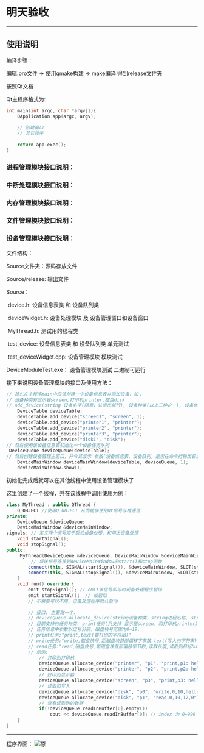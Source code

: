 # 明天验收

---

## 使用说明

编译步骤：

编辑.pro文件 -> 使用qmake构建 -> make编译  得到release文件夹

按照Qt文档

Qt主程序格式为:

```c++
int main(int argc, char *argv[]){
    QApplication app(argc, argv);
    
    // 创建窗口
    // 其它程序
    
    return app.exec();
}
```
### 进程管理模块接口说明：

### 中断处理模块接口说明：

### 内存管理模块接口说明：

### 文件管理模块接口说明：

### 设备管理模块接口说明：

文件结构：

Source文件夹：源码存放文件

Source/release: 输出文件

Source：

​	device.h: 设备信息表类 和 设备队列类

​	deviceWidget.h: 设备处理模块 及 设备管理窗口和设备窗口

​	MyThread.h: 测试用的线程类

​	test_device: 设备信息表类 和 设备队列类 单元测试

​	test_deviceWidget.cpp: 设备管理模块 模块测试



DeviceModuleTest.exe： 设备管理模块测试 二进制可运行



接下来说明设备管理模块的接口及使用方法：

```c++
// 首先在主程序main中应该创建一个设备信息表并添加设备，如：
// 设备种类有显示器screen,打印机printer,磁盘disk
// add_device(string 设备名字(随意，认得出就行), 设备种类(以上三种之一), 设备优先级(默认为0,数字越大优先级越高))
    DeviceTable deviceTable;
    deviceTable.add_device("screen1", "screen", 1);
    deviceTable.add_device("printer1", "printer");
    deviceTable.add_device("printer2", "printer");
    deviceTable.add_device("printer3", "printer");
    deviceTable.add_device("disk1", "disk");
// 然后使用该设备信息表初始化一个设备任务队列
 DeviceQueue deviceQueue(deviceTable);
// 然后创建设备管理主窗口，并令其显示 参数(设备信息表，设备队列，是否在命令行输出日志(1为是,0为否))
    DeviceMainWindow deviceMainWindow(deviceTable, deviceQueue, 1);
    deviceMainWindow.show();
```

初始化完成后就可以在其他线程中使用设备管理模块了

这里创建了一个线程，并在该线程中调用使用为例：

```c++
class MyThread : public QThread {
    Q_OBJECT //使用Q_OBJECT 从而能够使用Qt信号与槽通信
private:
    DeviceQueue &deviceQueue;
    DeviceMainWindow &deviceMainWindow;
signals: // 定义两个信号用于启动设备处理，和停止设备处理
    void startSignal();
    void stopSignal();
public:
     MyThread(DeviceQueue &deviceQueue, DeviceMainWindow &deviceMainWindow) : deviceQueue(deviceQueue), deviceMainWindow(deviceMainWindow) {
         // 将该信号连接到deviceMainWindow的start()和stop函数
        connect(this, SIGNAL(startSignal()), &deviceMainWindow, SLOT(start()));
        connect(this, SIGNAL(stopSignal()), &deviceMainWindow, SLOT(stop()));
    }
    void run() override {
        emit stopSignal(); // emit该信号即可时设备处理程序暂停
        emit startSignal();  // 或启动
        // 不需要可以不用，设备处理程序默认启动
        
        // 接口: 主要就一个:
        // deviceQueue.allocate_device(string设备种类，string进程名称, string任务信息，int任务在该设备队列中的优先级【且数字越大优先级越高】)
        // 目前支持的任务种类: print任务(只支持 显示器screen，和打印机printer)、read/write任务(只支持 磁盘disk)
        // 任务信息中参数以逗号分隔，磁盘块号范围为0~19，
        // print任务:"print,text(要打印的字符串)"
        // write任务:"write,磁盘快号,距磁盘块首部偏移字节数,text(写入的字符串)"
        // read任务:"read,磁盘快号,距磁盘块首部偏移字节数,读取长度,读取到目标buffer号(1~999)"
        // 示例:
        	// 打印到打印机
            deviceQueue.allocate_device("printer", "p1", "print,p1: hello printer num:");
            deviceQueue.allocate_device("printer", "p2", "print,p2: hello printer num:");
        	// 打印到显示器
            deviceQueue.allocate_device("screen", "p3", "print,p3: hello printer num:", 2);
        	// 读取和写入
            deviceQueue.allocate_device("disk", "p0", "write,0,10,hello disk0.");
        	deviceQueue.allocate_device("disk", "p1", "read,0,10,12,0");
			// 查看读取到的数据
        	if(!deviceQueue.readInBuffer[0].empty())
        		cout << deviceQueue.readInBuffer[0]; // index 为 0~999
    }
}
```







---
程序界面：
![原](yuan.png)
